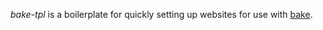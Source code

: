_bake-tpl_ is a boilerplate for quickly setting up websites for use with
[bake](//github.com/pvorb/node-bake).
